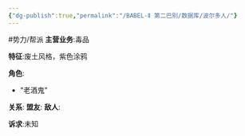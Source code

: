 ```yaml
---
{"dg-publish":true,"permalink":"/BABEL-Ⅱ 第二巴别/数据库/波尔多人/"}
---
```


#势力/帮派
**主营业务**:毒品

**特征**:废土风格，紫色涂鸦

**角色**:
- "老酒鬼"

**关系**:
	**盟友**:
	**敌人**:

**诉求**:未知
